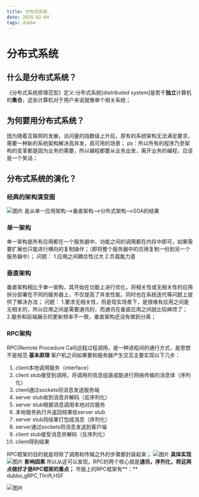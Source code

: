 ```yaml
---
title: 分布式系统
date: 2018-02-04
tags: dubbo
---
```


# 分布式系统
## 什么是分布式系统？
《分布式系统原理范型》定义:分布式系统[distributed system]是若干**独立**计算机的**集合**，这些计算机对于用户来说就像单个相关系统；
## 为何要用分布式系统？
因为随着互联网的发展，访问量的指数级上升后，原有的系统架构无法满足要求，需要一种新的系统架构解决高并发，高可用的场景；
ps：所以所有的程序乃至架构的变革都是因为业务的需要，所以编程都要从业务出发，离开业务的编程，应该是一个笑话；
## 分布式系统的演化？
### **经典的架构演变图**
![图片](https://uploader.shimo.im/f/dJ0CZPO6SHoMo8t7.png!thumbnail)
是从单一应用架构-->垂直架构-->分布式架构-->SOA的结果
### 单一架构
单一架构是所有应用都在一个服务器中，功能之间的调用都在内存中即可，如果需要扩展也只能进行横向的复制操作；（即将整个服务器中的应用复制一份到另一个服务器中）；
问题：
1.应用之间耦合性过大
2.负载能力差
### 垂直架构
垂直架构相比于单一架构，其开始在功能上进行优化，将相关性或无相关性的应用拆分部署在不同的服务器上，不仅提高了并发性能，同时也在系统迭代等问题上提供了解决办法；
问题：
1.要求无相关性，但是现实场景下，是很难有应用之间是无相关的，所以应用之间是需要通讯的，而通讯在垂直应用之间就比较麻烦了；
2.服务和前端展示的更新频率不一致，垂直架构还没有做到分离；
### RPC架构
RPC[Remote Procedure Call]远程过程调用，是一种进程间的通行方式，是思想不是规范
**基本原理**
客户机之间如果要和服务器产生交互主要实现以下几步：
1. client本地调用服务（interface）
2. client stub接受到调用，将调用的信息组装成能进行网络传输的消息体（序列化）
3. client通过sockets将消息发送服务端
4. server stub收到消息并解码（反序列化）
5. server stub根据消息调用本地对应服务
6. 本地服务执行并返回结果给server stub
7. server stub将结果打包成消息（序列化）
8. server通过sockets将消息发送到客户端
9. client stub接受消息并解码（反序列化）
10. client得到结果

RPC框架的目的就是将除了调用和传输之外的步骤都封装起来；
![图片](https://uploader.shimo.im/f/oWJb6yNuQgMwiPoz.png!thumbnail)
**具体实现**
![图片](https://uploader.shimo.im/f/PYw7JPY3qOALlAeb.png!thumbnail)
**影响因素**
所以从这可以发现，RPC的两个核心就是**通讯，序列化，将这两点做好才是RPC框架的重点；**
市面上的RPC框架有**：**
dubbo,gRPC,Thrift,HSF


![图片](https://uploader.shimo.im/f/hInp7GY6qIwEiw1d.png!thumbnail)
